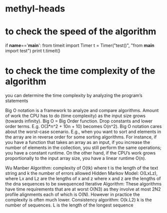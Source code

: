 # methyl-heads

# to check the speed of the algorithm

if __name__=='__main__':
    from timeit import Timer
    t = Timer("test()", "from __main__ import test")
    print t.timeit()
    
# to check the time complexity of the algorithm

you can determine the time complexity by analyzing the program’s statements

Big O notation is a framework to analyze and compare algorithms.
Amount of work the CPU has to do (time complexity) as the input size grows (towards infinity).
Big O = Big Order function. Drop constants and lower order terms. E.g. O(3*n^2 + 10n + 10) becomes O(n^2).
Big O notation cares about the worst-case scenario. E.g., when you want to sort and elements in the array are in reverse order for some sorting algorithms.
For instance, if you have a function that takes an array as an input, if you increase the number of elements in the collection, you still perform the same operations; you have a constant runtime. On the other hand, if the CPU’s work grows proportionally to the input array size, you have a linear runtime O(n).

Wu Manber Algorithm: complexity of O(tk) where t is the length of the text string and k the number of errors allowed
Hidden Markov Model: O(LxLz), where Lx and Lz are the lengths of x and z where x and z are the lengths of the dna sequences to be swequenced
Iterative Algorithm: These algorithms have time requirements that are at worst O(N3) as they involve at most 2N2 profile alignments each of which is O(N). However in practice the complexity is often much lower.
Consistency algorithm: O(k.L2)
k is the number of sequences.
L is the length of the longest sequence
